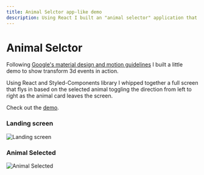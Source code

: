 ```yaml
---
title: Animal Selctor app-like demo
description: Using React I built an "animal selector" application that mimics googles material design recomendations.
---
```


# Animal Selctor

Following <a href="https://material.io/guidelines/motion/material-motion.html" target="_blank">Google's material design and motion guidelines</a> I built a little demo to show transform 3d events in action.

Using React and Styled-Components library I whipped together a full screen that flys in based on the selected animal toggling the direction from left to right as the animal card leaves the screen.

Check out the <a href="https://czaas.github.io/animal-selector/" target="_blank">demo</a>.

### Landing screen

![Landing screen](/images/animal-selector.jpg)

### Animal Selected

![Animal Selected](/images/animal-selector-open.jpg)